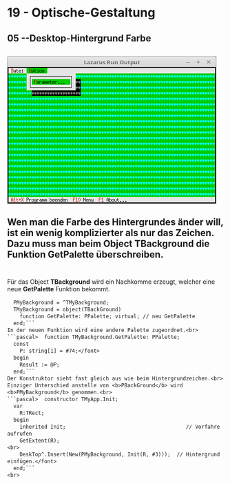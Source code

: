 # 19 - Optische-Gestaltung
## 05 --Desktop-Hintergrund Farbe
<img src="image.png" alt="Selfhtml"><br><br>
Wen man die Farbe des Hintergrundes änder will, ist ein wenig komplizierter als nur das Zeichen.<br>
Dazu muss man beim Object <b>TBackground</b> die Funktion <b>GetPalette</b> überschreiben.<br>
<br>
---
Für das Object <b>TBackground</b> wird ein Nachkomme erzeugt, welcher eine neue <b>GetPalette</b> Funktion bekommt.<br>
```pascal>type
  PMyBackground = ^TMyBackground;
  TMyBackground = object(TBackGround)
    function GetPalette: PPalette; virtual; // neu GetPalette
  end;```
In der neuen Funktion wird eine andere Palette zugeordnet.<br>
```pascal>  function TMyBackground.GetPalette: PPalette;
  const
    P: string[1] = #74;</font>
  begin
    Result := @P;
  end;```
Der Konstruktor sieht fast gleich aus wie beim Hintergrundzeichen.<br>
Einziger Unterschied anstelle von <b>PBackGround</b> wird <b>PMyBackground</b> genommen.<br>
```pascal>  constructor TMyApp.Init;
  var
    R:TRect;
  begin
    inherited Init;                                       // Vorfahre aufrufen
    GetExtent(R);
<br>
    DeskTop^.Insert(New(PMyBackground, Init(R, #3)));  // Hintergrund einfügen.</font>
  end;```
<br>
